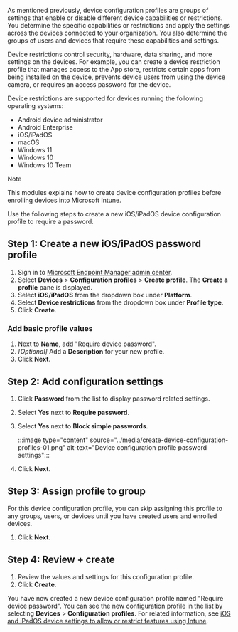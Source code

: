 As mentioned previously, device configuration profiles are groups of settings that enable or disable different device capabilities or restrictions. You determine the specific capabilities or restrictions and apply the settings across the devices connected to your organization. You also determine the groups of users and devices that require these capabilities and settings. 

Device restrictions control security, hardware, data sharing, and more settings on the devices. For example, you can create a device restriction profile that manages access to the App store, restricts certain apps from being installed on the device, prevents device users from using the device camera, or requires an access password for the device.

Device restrictions are supported for devices running the following operating systems:
- Android device administrator
- Android Enterprise
- iOS/iPadOS
- macOS
- Windows 11
- Windows 10
- Windows 10 Team

> [!NOTE]
> This modules explains how to create device configuration profiles before enrolling devices into Microsoft Intune.

Use the following steps to create a new iOS/iPadOS device configuration profile to require a password.

## Step 1: Create a new iOS/iPadOS password profile
1. Sign in to [Microsoft Endpoint Manager admin center](https://go.microsoft.com/fwlink/?linkid=2109431).
2. Select **Devices** > **Configuration profiles** > **Create profile**.
   The **Create a profile** pane is displayed.
3. Select **iOS/iPadOS** from the dropdown box under **Platform**.
4. Select **Device restrictions** from the dropdown box under **Profile type**.
5. Click **Create**.

### Add basic profile values
1. Next to **Name**, add "Require device password".
1. *[Optional]* Add a **Description** for your new profile.
1. Click **Next**.

## Step 2: Add configuration settings
1. Click **Password** from the list to display password related settings.
2. Select **Yes** next to **Require password**.
3. Select **Yes** next to **Block simple passwords**.

    :::image type="content" source="../media/create-device-configuration-profiles-01.png" alt-text="Device configuration profile password settings":::

4. Click **Next**.

## Step 3: Assign profile to group
For this device configuration profile, you can skip assigning this profile to any groups, users, or devices until you have created users and enrolled devices.
1. Click **Next**.

## Step 4: Review + create
1. Review the values and settings for this configuration profile.
2. Click **Create**.

You have now created a new device configuration profile named "Require device password". You can see the new configuration profile in the list by selecting **Devices** > **Configuration profiles**. For related information, see [iOS and iPadOS device settings to allow or restrict features using Intune](/mem/intune/configuration/device-restrictions-ios).